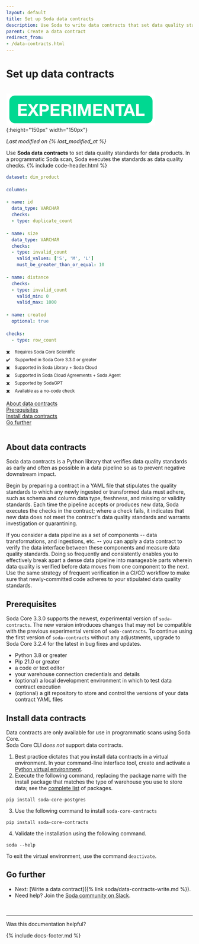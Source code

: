 ```yaml
---
layout: default
title: Set up Soda data contracts
description: Use Soda to write data contracts that set data quality standards for data products.
parent: Create a data contract
redirect_from: 
- /data-contracts.html
---
```


# Set up data contracts 
<br />![experimental](/assets/images/experimental.png){:height="150px" width="150px"} <br />
<!--Linked to UI, access Shlink-->
*Last modified on {% last_modified_at %}*

Use **Soda data contracts** to set data quality standards for data products. In a programmatic Soda scan, Soda executes the standards as data quality checks. 
{% include code-header.html %}
```yaml
dataset: dim_product

columns:

- name: id
  data_type: VARCHAR
  checks:
  - type: duplicate_count

- name: size
  data_type: VARCHAR
  checks:
  - type: invalid_count
    valid_values: ['S', 'M', 'L']
    must_be_greater_than_or_equal: 10

- name: distance
  checks:
  - type: invalid_count
    valid_min: 0
    valid_max: 1000

- name: created
  optional: true

checks:
  - type: row_count
```
<small>✖️ &nbsp;&nbsp; Requires Soda Core Scientific</small><br />
<small>✔️ &nbsp;&nbsp; Supported in Soda Core 3.3.0 or greater</small><br />
<small>✖️ &nbsp;&nbsp; Supported in Soda Library + Soda Cloud</small><br />
<small>✖️ &nbsp;&nbsp; Supported in Soda Cloud Agreements + Soda Agent</small><br />
<small>✖️ &nbsp;&nbsp; Supported by SodaGPT</small><br />
<small>✖️ &nbsp;&nbsp; Available as a no-code check</small>

[About data contracts](#about-data-contracts)<br />
[Prerequisites](#prerequisites)<br />
[Install data contracts](#install-data-contracts)<br />
[Go further](#go-further)<br />
<br />

## About data contracts

Soda data contracts is a Python library that verifies data quality standards as early and often as possible in a data pipeline so as to prevent negative downstream impact.

Begin by preparing a contract in a YAML file that stipulates the quality standards to which any newly ingested or transformed data must adhere, such as schema and column data type, freshness, and missing or validity standards. Each time the pipeline accepts or produces new data, Soda executes the checks in the contract; where a check fails, it indicates that new data does not meet the contract's data quality standards and warrants investigation or quarantining. 

If you consider a data pipeline as a set of components -- data transformations, and ingestions, etc. -- you can apply a data contract to verify the data interface between these components and measure data quality standards. Doing so frequently and consistently enables you to effectively break apart a dense data pipeline into manageable parts wherein data quality is verified before data moves from one component to the next. Use the same strategy of frequent verification in a CI/CD workflow to make sure that newly-committed code adheres to your stipulated data quality standards.


## Prerequisites

Soda Core 3.3.0 supports the newest, experimental version of `soda-contracts`. The new version introduces changes that may not be compatible with the previous experimental version of `soda-contracts`. To continue using the first version of `soda-contracts` without any adjustments, upgrade to Soda Core 3.2.4 for the latest in bug fixes and updates.

* Python 3.8 or greater
* Pip 21.0 or greater
* a code or text editor
* your warehouse connection credentials and details
* (optional) a local development environment in which to test data contract execution
* (optional) a git repository to store and control the versions of your data contract YAML files


## Install data contracts

Data contracts are only available for use in programmatic scans using Soda Core. <br />
Soda Core CLI *does not* support data contracts.

1. Best practice dictates that you install data contracts in a virtual environment. In your command-line interface tool, create and activate a <a  href="https://docs.python.org/3/tutorial/venv.html#creating-virtual-environments" target="_blank">Python virtual environment</a>.
2. Execute the following command, replacing the package name with the install package that matches the type of warehouse you use to store data; see the <a href="https://github.com/sodadata/soda-core/blob/main/docs/installation.md" target="_blank">complete list</a> of packages.
```shell
pip install soda-core-postgres
```
3. Use the following command to install `soda-core-contracts`
```shell
pip install soda-core-contracts
```
4. Validate the installation using the following command.
```shell
soda --help
```

To exit the virtual environment, use the command `deactivate`.



## Go further

* Next: [Write a data contract]({% link soda/data-contracts-write.md %}).
* Need help? Join the <a href="https://community.soda.io/slack" target="_blank"> Soda community on Slack</a>.
<br />

---

Was this documentation helpful?

<!-- LikeBtn.com BEGIN -->
<span class="likebtn-wrapper" data-theme="tick" data-i18n_like="Yes" data-ef_voting="grow" data-show_dislike_label="true" data-counter_zero_show="true" data-i18n_dislike="No"></span>
<script>(function(d,e,s){if(d.getElementById("likebtn_wjs"))return;a=d.createElement(e);m=d.getElementsByTagName(e)[0];a.async=1;a.id="likebtn_wjs";a.src=s;m.parentNode.insertBefore(a, m)})(document,"script","//w.likebtn.com/js/w/widget.js");</script>
<!-- LikeBtn.com END -->

{% include docs-footer.md %}
